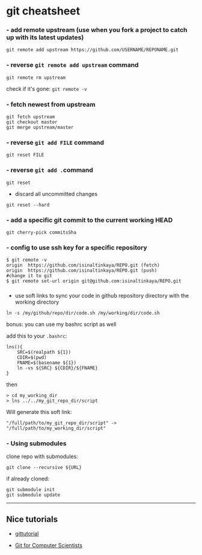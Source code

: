 # git cheatsheet

### - add remote upstream (use when you fork a project to catch up with its latest updates)

```
git remote add upstream https://github.com/USERNAME/REPONAME.git
```

### - reverse `git remote add upstream` command

`git remote rm upstream`

check if it's gone: `git remote -v`

### - fetch newest from upstream

```
git fetch upstream
git checkout master
git merge upstream/master
```

### - reverse `git add FILE` command

```
git reset FILE
```

### - reverse `git add .`command

```
git reset
```

- discard all uncommitted changes
```
git reset --hard
```

### - add a specific git commit to the current working HEAD

```
git cherry-pick commitsSha
```


### - config to use ssh key for a specific repository

```
$ git remote -v
origin	https://github.com/isinaltinkaya/REPO.git (fetch)
origin	https://github.com/isinaltinkaya/REPO.git (push)
#change it to git
$ git remote set-url origin git@github.com:isinaltinkaya/REPO.git
```

### 
- use soft links to sync your code in github repository directory with the working directory
```
ln -s /my/github/repo/dir/code.sh /my/working/dir/code.sh 
```

bonus: you can use my bashrc script as well

add this to your `.bashrc`:
```
lns(){
    SRC=$(realpath ${1})
    CDIR=$(pwd)
    FNAME=$(basename ${1})
    ln -vs ${SRC} ${CDIR}/${FNAME}
}
```
then
```
> cd my_working_dir
> lns ../../my_git_repo_dir/script
```
Will generate this soft link:
```
"/full/path/to/my_git_repo_dir/script" -> "/full/path/to/my_working_dir/script"
```


### - Using submodules
clone  repo with submodules:

```
git clone --recursive ${URL}
```

if already cloned:

```
git submodule init
git submodule update
```

---

## Nice tutorials
- [gittutorial](https://mirrors.edge.kernel.org/pub/software/scm/git/docs/gittutorial.html)

- [Git for Computer Scientists](https://eagain.net/articles/git-for-computer-scientists/)

